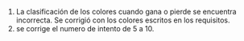 1.	La clasificación de los colores cuando gana o pierde se encuentra incorrecta. Se corrigió con los colores escritos en los requisitos.
2.	se corrige el numero de intento de 5 a 10.

